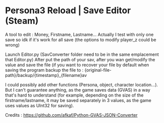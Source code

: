 # Persona3 Reload | Save Editor (Steam)
A tool to edit : Money, Firstname, Lastname...
Actually I test with only one save so idk if it's work for all save
(the options to modify player_z could be wrong)

Launch Editor.py (SavConverter folder need to be in the same emplacement that Editor.py)
After put the path of your sav, after you wan get/modify the value and save the file
(if you want to recover your file by default when saving the
program backup the file to : {original-file-path}/backup/{timestamp}_{filename}av

I could possibly add other functions (Persona, object, character location...).
But I can't guarantee anything, as the game saves data (GVAS) in a way that's hard to understand
(for example, depending on the size of the firstname/lastname, it may be saved separately in 3 values,
as the game uses values as UInt32 for saving).

Credits :
https://github.com/afkaf/Python-GVAS-JSON-Converter
